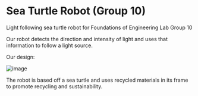 # Sea Turtle Robot (Group 10)
Light following sea turtle robot for Foundations of Engineering Lab Group 10

Our robot detects the direction and intensity of light and uses that information to follow a light source.

Our design:

![image](https://github.com/user-attachments/assets/ba498d36-f164-4893-a56a-7dd80e70fad8)

The robot is based off a sea turtle and uses recycled materials in its frame to promote recycling and sustainability.
